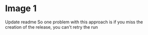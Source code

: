 # Image 1

Update readme
So one problem with this approach is if you miss the creation of the release, you can't retry the run
